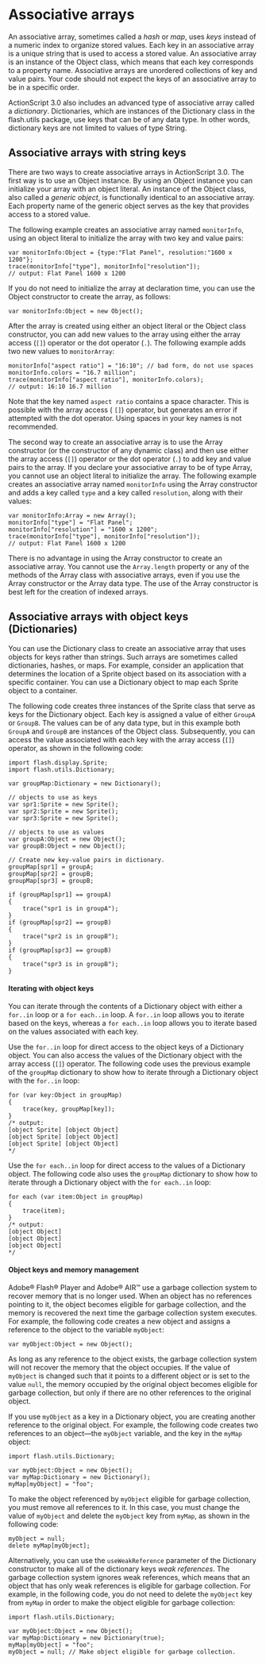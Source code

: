 # Associative arrays

An associative array, sometimes called a _hash_ or _map_, uses _keys_ instead of
a numeric index to organize stored values. Each key in an associative array is a
unique string that is used to access a stored value. An associative array is an
instance of the Object class, which means that each key corresponds to a
property name. Associative arrays are unordered collections of key and value
pairs. Your code should not expect the keys of an associative array to be in a
specific order.

ActionScript 3.0 also includes an advanced type of associative array called a
_dictionary_. Dictionaries, which are instances of the Dictionary class in the
flash.utils package, use keys that can be of any data type. In other words,
dictionary keys are not limited to values of type String.

## Associative arrays with string keys

There are two ways to create associative arrays in ActionScript 3.0. The first
way is to use an Object instance. By using an Object instance you can initialize
your array with an object literal. An instance of the Object class, also called
a _generic object_, is functionally identical to an associative array. Each
property name of the generic object serves as the key that provides access to a
stored value.

The following example creates an associative array named `monitorInfo`, using an
object literal to initialize the array with two key and value pairs:

    var monitorInfo:Object = {type:"Flat Panel", resolution:"1600 x 1200"};
    trace(monitorInfo["type"], monitorInfo["resolution"]);
    // output: Flat Panel 1600 x 1200

If you do not need to initialize the array at declaration time, you can use the
Object constructor to create the array, as follows:

    var monitorInfo:Object = new Object();

After the array is created using either an object literal or the Object class
constructor, you can add new values to the array using either the array access
(`[]`) operator or the dot operator (`.`). The following example adds two new
values to `monitorArray`:

    monitorInfo["aspect ratio"] = "16:10"; // bad form, do not use spaces
    monitorInfo.colors = "16.7 million";
    trace(monitorInfo["aspect ratio"], monitorInfo.colors);
    // output: 16:10 16.7 million

Note that the key named `aspect ratio` contains a space character. This is
possible with the array access ( `[]`) operator, but generates an error if
attempted with the dot operator. Using spaces in your key names is not
recommended.

The second way to create an associative array is to use the Array constructor
(or the constructor of any dynamic class) and then use either the array access
(`[]`) operator or the dot operator (`.`) to add key and value pairs to the
array. If you declare your associative array to be of type Array, you cannot use
an object literal to initialize the array. The following example creates an
associative array named `monitorInfo` using the Array constructor and adds a key
called `type` and a key called `resolution`, along with their values:

    var monitorInfo:Array = new Array();
    monitorInfo["type"] = "Flat Panel";
    monitorInfo["resolution"] = "1600 x 1200";
    trace(monitorInfo["type"], monitorInfo["resolution"]);
    // output: Flat Panel 1600 x 1200

There is no advantage in using the Array constructor to create an associative
array. You cannot use the `Array.length` property or any of the methods of the
Array class with associative arrays, even if you use the Array constructor or
the Array data type. The use of the Array constructor is best left for the
creation of indexed arrays.

## Associative arrays with object keys (Dictionaries)

You can use the Dictionary class to create an associative array that uses
objects for keys rather than strings. Such arrays are sometimes called
dictionaries, hashes, or maps. For example, consider an application that
determines the location of a Sprite object based on its association with a
specific container. You can use a Dictionary object to map each Sprite object to
a container.

The following code creates three instances of the Sprite class that serve as
keys for the Dictionary object. Each key is assigned a value of either `GroupA`
or `GroupB`. The values can be of any data type, but in this example both
`GroupA` and `GroupB` are instances of the Object class. Subsequently, you can
access the value associated with each key with the array access (`[]`) operator,
as shown in the following code:

    import flash.display.Sprite;
    import flash.utils.Dictionary;

    var groupMap:Dictionary = new Dictionary();

    // objects to use as keys
    var spr1:Sprite = new Sprite();
    var spr2:Sprite = new Sprite();
    var spr3:Sprite = new Sprite();

    // objects to use as values
    var groupA:Object = new Object();
    var groupB:Object = new Object();

    // Create new key-value pairs in dictionary.
    groupMap[spr1] = groupA;
    groupMap[spr2] = groupB;
    groupMap[spr3] = groupB;

    if (groupMap[spr1] == groupA)
    {
        trace("spr1 is in groupA");
    }
    if (groupMap[spr2] == groupB)
    {
        trace("spr2 is in groupB");
    }
    if (groupMap[spr3] == groupB)
    {
        trace("spr3 is in groupB");
    }

#### Iterating with object keys

You can iterate through the contents of a Dictionary object with either a
`for..in` loop or a `for each..in` loop. A `for..in` loop allows you to iterate
based on the keys, whereas a `for each..in` loop allows you to iterate based on
the values associated with each key.

Use the `for..in` loop for direct access to the object keys of a Dictionary
object. You can also access the values of the Dictionary object with the array
access (`[]`) operator. The following code uses the previous example of the
`groupMap` dictionary to show how to iterate through a Dictionary object with
the `for..in` loop:

    for (var key:Object in groupMap)
    {
        trace(key, groupMap[key]);
    }
    /* output:
    [object Sprite] [object Object]
    [object Sprite] [object Object]
    [object Sprite] [object Object]
    */

Use the `for each..in` loop for direct access to the values of a Dictionary
object. The following code also uses the `groupMap` dictionary to show how to
iterate through a Dictionary object with the `for each..in` loop:

    for each (var item:Object in groupMap)
    {
        trace(item);
    }
    /* output:
    [object Object]
    [object Object]
    [object Object]
    */

#### Object keys and memory management

Adobe® Flash® Player and Adobe® AIR™ use a garbage collection system to recover
memory that is no longer used. When an object has no references pointing to it,
the object becomes eligible for garbage collection, and the memory is recovered
the next time the garbage collection system executes. For example, the following
code creates a new object and assigns a reference to the object to the variable
`myObject`:

    var myObject:Object = new Object();

As long as any reference to the object exists, the garbage collection system
will not recover the memory that the object occupies. If the value of `myObject`
is changed such that it points to a different object or is set to the value
`null`, the memory occupied by the original object becomes eligible for garbage
collection, but only if there are no other references to the original object.

If you use `myObject` as a key in a Dictionary object, you are creating another
reference to the original object. For example, the following code creates two
references to an object—the `myObject` variable, and the key in the `myMap`
object:

    import flash.utils.Dictionary;

    var myObject:Object = new Object();
    var myMap:Dictionary = new Dictionary();
    myMap[myObject] = "foo";

To make the object referenced by `myObject` eligible for garbage collection, you
must remove all references to it. In this case, you must change the value of
`myObject` and delete the `myObject` key from `myMap`, as shown in the following
code:

    myObject = null;
    delete myMap[myObject];

Alternatively, you can use the `useWeakReference` parameter of the Dictionary
constructor to make all of the dictionary keys _weak references_. The garbage
collection system ignores weak references, which means that an object that has
only weak references is eligible for garbage collection. For example, in the
following code, you do not need to delete the `myObject` key from `myMap` in
order to make the object eligible for garbage collection:

    import flash.utils.Dictionary;

    var myObject:Object = new Object();
    var myMap:Dictionary = new Dictionary(true);
    myMap[myObject] = "foo";
    myObject = null; // Make object eligible for garbage collection.
